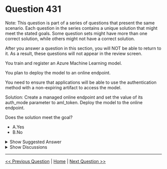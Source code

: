 # Question 431

Note: This question is part of a series of questions that present the same scenario. Each question in the series contains a unique solution that might meet the stated goals. Some question sets might have more than one correct solution, while others might not have a correct solution.

After you answer a question in this section, you will NOT be able to return to it. As a result, these questions will not appear in the review screen.

You train and register an Azure Machine Learning model.

You plan to deploy the model to an online endpoint.

You need to ensure that applications will be able to use the authentication method with a non-expiring artifact to access the model.

Solution: Create a managed online endpoint and set the value of its auth_mode parameter to aml_token. Deploy the model to the online endpoint.

Does the solution meet the goal?

* A.Yes
* B.No

<details>
  <summary>Show Suggested Answer</summary>

  <strong>B</strong><br>

</details>

<details>
  <summary>Show Discussions</summary>

<blockquote><p><strong>damaldon</strong> <code>(Sun 07 Jul 2024 18:21)</code> - <em>Upvotes: 3</em></p><p>Correct.
When consuming an online endpoint from a client, you can use either a key or a token. Keys don&#x27;t expire, tokens do.
https://learn.microsoft.com/en-us/azure/machine-learning/how-to-authenticate-online-endpoint?view=azureml-api-2&amp;tabs=python</p></blockquote>

</details>

---

[<< Previous Question](question_430.md) | [Home](/index.md) | [Next Question >>](question_432.md)

